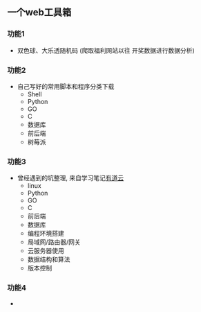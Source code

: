 ## 一个web工具箱

### 功能1
+ 双色球、大乐透随机码 (爬取福利网站以往 开奖数据进行数据分析)


### 功能2
+ 自己写好的常用脚本和程序分类下载
  - Shell
  - Python
  - GO
  - C
  - 数据库
  - 前后端
  - 树莓派


### 功能3
+ 曾经遇到的坑整理, 来自学习笔记[有道云]()
  - linux
  - Python
  - GO
  - C
  - 前后端
  - 数据库
  - 编程环境搭建
  - 局域网/路由器/网关
  - 云服务器使用
  - 数据结构和算法
  - 版本控制

### 功能4
+ 